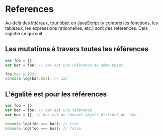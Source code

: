 # References

Au-delà des littéraux, tout objet en JavaScript \(y compris les fonctions, les tableaux, les expressions rationnelles, etc.\) sont des références. Cela signifie ce qui suit.

## Les mutations à travers toutes les références

```javascript
var foo = {};
var bar = foo; // bar est une référence au même objet

foo.baz = 123;
console.log(bar.baz); // 123
```

## L'égalité est pour les références

```javascript
var foo = {};
var bar = foo; // bar est une référence
var baz = {}; // baz est un *nouvel objet* distinct de `foo`

console.log(foo === bar); // true
console.log(foo === baz); // false
```

